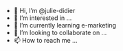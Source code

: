 - 👋 Hi, I’m @julie-didier
- 👀 I’m interested in ...
- 🌱 I’m currently learning e-marketing
- 💞️ I’m looking to collaborate on ...
- 📫 How to reach me ...

<!---
julie-didier/julie-didier is a ✨ special ✨ repository because its `README.md` (this file) appears on your GitHub profile.
You can click the Preview link to take a look at your changes.
--->
